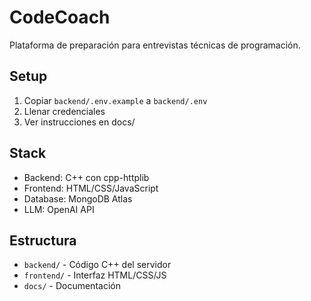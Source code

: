 # CodeCoach

Plataforma de preparación para entrevistas técnicas de programación.

## Setup

1. Copiar `backend/.env.example` a `backend/.env`
2. Llenar credenciales
3. Ver instrucciones en docs/

## Stack

- Backend: C++ con cpp-httplib
- Frontend: HTML/CSS/JavaScript
- Database: MongoDB Atlas
- LLM: OpenAI API

## Estructura

- `backend/` - Código C++ del servidor
- `frontend/` - Interfaz HTML/CSS/JS
- `docs/` - Documentación
